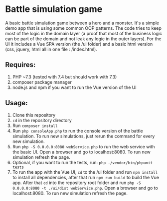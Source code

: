 # Battle simulation game
A basic battle simulation game between a hero and a monster. 
It's a simple demo app that is using some common OOP patterns. 
The code tries to keep most of the logic in the domain layer 
(a proof that most of the business logic can be part of the domain 
and not leak any logic in the outer layers). For the UI it includes
a Vue SPA version (the /ui folder) and a basic html version (css, jquery, html
all in one file : /index.html).

## Requires:
1. PHP ~7.3 (tested with 7.4 but should work with 7.3)
2. composer package manager
3. node.js and npm if you want to run the Vue version of the UI

## Usage:
1. Clone this repository
2. `cd` in the repository directory
3. Run `composer install`
4. Run `php consoleApp.php` to run the console version of the battle simulation. 
To run new simulations, just rerun the command for every new simulation.
5. Run `php -S 0.0.0.0:8080 webService.php` to run the web service with the basic UI. 
Open a browser and go to localhost:8080. To run new simulation refresh the page.
6. Optional, if you want to run the tests, run: `php ./vendor/bin/phpunit tests`
7. To run the app with the Vue UI, `cd` to the /ui folder and run `npm install`
to install all dependencies, after that run `npm run build` to build the Vue app.
After that `cd` into the repository root folder and run 
`php -S 0.0.0.0:8080 -t ./ui/dist webService.php`. 
Open a browser and go to localhost:8080. To run new simulation refresh the page.